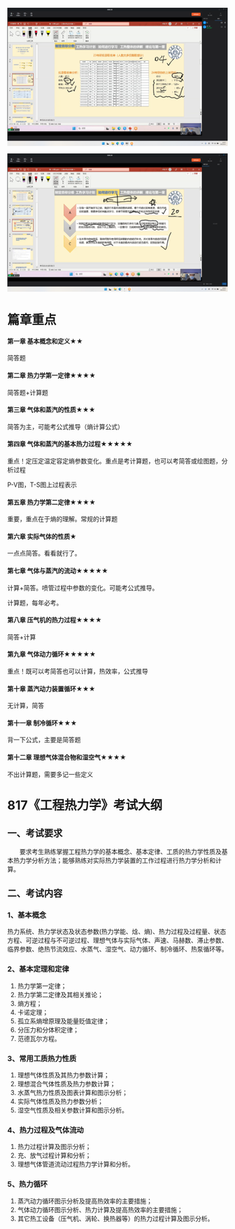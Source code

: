![image-20230606192847303](%E7%9B%AE%E6%A0%87.assets/image-20230606192847303.png)

![image-20230606192913030](%E7%9B%AE%E6%A0%87.assets/image-20230606192913030.png)

# 篇章重点

#### 第一章 基本概念和定义★★

简答题

#### 第二章 热力学第一定律★★★★

简答题+计算题

#### 第三章 气体和蒸汽的性质★★★

简答为主，可能考公式推导（熵计算公式）

#### 第四章 气体和蒸汽的基本热力过程★★★★★

重点！定压定温定容定熵参数变化。重点是考计算题，也可以考简答或绘图题，分析过程

P-V图，T-S图上过程表示

#### 第五章 热力学第二定律★★★★

重要，重点在于熵的理解。常规的计算题

#### 第六章 实际气体的性质★

一点点简答。看看就行了。

#### 第七章 气体与蒸汽的流动★★★★★

计算+简答。喷管过程中参数的变化。可能考公式推导。

计算题，每年必考。

#### 第八章 压气机的热力过程★★★★

简答+计算

#### 第九章 气体动力循环★★★★★

重点！既可以考简答也可以计算，热效率，公式推导

#### 第十章 蒸汽动力装置循环★★★

无计算，简答

#### 第十一章 制冷循环★★★

背一下公式，主要是简答题

#### 第十二章 理想气体混合物和湿空气★★★★

不出计算题，需要多记一些定义

# 817《工程热力学》考试大纲

## 一、考试要求

　　要求考生熟练掌握工程热力学的基本概念、基本定律、工质的热力学性质及基本热力学分析方法；能够熟练对实际热力学装置的工作过程进行热力学分析和计算。

## 二、考试内容

### 1、基本概念

热力系统、热力学状态及状态参数(热力学能、焓、熵)、热力过程及过程量、状态方程、可逆过程与不可逆过程、理想气体与实际气体、声速、马赫数、滞止参数、临界参数、绝热节流效应、水蒸气、湿空气、动力循环、制冷循环、热泵循环等。

### 2、基本定理和定律

1) 热力学第一定律；
2) 热力学第二定律及其相关推论；
3) 熵方程； 
4) 卡诺定理； 
5) 孤立系熵增原理及能量贬值定律；
6) 分压力和分体积定律；
7) 范德瓦尔方程。

### 3、常用工质热力性质

1. 理想气体性质及其热力参数计算； 
2. 理想混合气体性质及热力参数计算；
3. 水蒸气热力性质及图表计算和图示分析；
4. 实际气体性质及热力参数分析；
5. 湿空气性质及相关参数计算和图示分析。

### 4、热力过程及气体流动

1. 热力过程计算及图示分析；
2. 充、放气过程计算和分析；
3. 理想气体管道流动过程热力学计算和分析。

### 5、热力循环

1. 蒸汽动力循环图示分析及提高热效率的主要措施；
2. 气体动力循环图示分析、热力计算及提高热效率的主要措施；
3. 其它热工设备（压气机、涡轮、换热器等）的热力过程计算及图示分析。